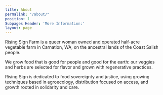 ```yaml
---
title: About
permalink: "/about/"
position: 1
Subpages Header: 'More Information:'
layout: page
---
```


Rising Sign Farm is a queer woman owned and operated half-acre vegetable farm in Carnation, WA, on the ancestral lands of the Coast Salish people. 

We grow food that is good for people and good for the earth: our veggies and herbs are selected for flavor and grown with regenerative practices. 

Rising Sign is dedicated to food sovereignty and justice, using growing techniques based in agroecology, distribution focused on access, and growth rooted in solidarity and care.
